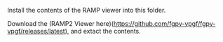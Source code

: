 Install the contents of the RAMP viewer into this folder.

Download the (RAMP2 Viewer here)(https://github.com/fgpv-vpgf/fgpv-vpgf/releases/latest), and
extact the contents.
